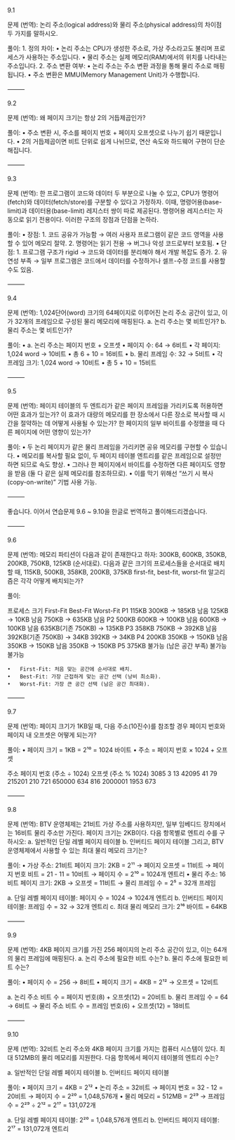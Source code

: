 9.1

문제 (번역):
논리 주소(logical address)와 물리 주소(physical address)의 차이점 두 가지를 말하시오.

풀이:
	1.	정의 차이:
	•	논리 주소는 CPU가 생성한 주소로, 가상 주소라고도 불리며 프로세스가 사용하는 주소입니다.
	•	물리 주소는 실제 메모리(RAM)에서의 위치를 나타내는 주소입니다.
	2.	주소 변환 여부:
	•	논리 주소는 주소 변환 과정을 통해 물리 주소로 매핑됩니다.
	•	주소 변환은 MMU(Memory Management Unit)가 수행합니다.

⸻

9.2

문제 (번역):
왜 페이지 크기는 항상 2의 거듭제곱인가?

풀이:
	•	주소 변환 시, 주소를 페이지 번호 + 페이지 오프셋으로 나누기 쉽기 때문입니다.
	•	2의 거듭제곱이면 비트 단위로 쉽게 나뉘므로, 연산 속도와 하드웨어 구현이 단순해집니다.

⸻

9.3

문제 (번역):
한 프로그램이 코드와 데이터 두 부분으로 나눌 수 있고, CPU가 명령어(fetch)와 데이터(fetch/store)를 구분할 수 있다고 가정하자.
이때, 명령어용(base-limit)과 데이터용(base-limit) 레지스터 쌍이 따로 제공된다. 명령어용 레지스터는 자동으로 읽기 전용이다.
이러한 구조의 장점과 단점을 논하라.

풀이:
	•	장점:
	1.	코드 공유가 가능함 → 여러 사용자 프로그램이 같은 코드 영역을 사용할 수 있어 메모리 절약.
	2.	명령어는 읽기 전용 → 버그나 악성 코드로부터 보호됨.
	•	단점:
	1.	프로그램 구조가 rigid → 코드와 데이터를 분리해야 해서 개발 복잡도 증가.
	2.	유연성 부족 → 일부 프로그램은 코드에서 데이터를 수정하거나 셀프-수정 코드를 사용할 수도 있음.

⸻

9.4

문제 (번역):
1,024단어(word) 크기의 64페이지로 이루어진 논리 주소 공간이 있고, 이가 32개의 프레임으로 구성된 물리 메모리에 매핑된다.
a. 논리 주소는 몇 비트인가?
b. 물리 주소는 몇 비트인가?

풀이:
	•	a. 논리 주소는 페이지 번호 + 오프셋
	•	페이지 수: 64 → 6비트
	•	각 페이지: 1,024 word → 10비트
	•	총 6 + 10 = 16비트
	•	b. 물리 프레임 수: 32 → 5비트
	•	각 프레임 크기: 1,024 word → 10비트
	•	총 5 + 10 = 15비트

⸻

9.5

문제 (번역):
페이지 테이블의 두 엔트리가 같은 페이지 프레임을 가리키도록 허용하면 어떤 효과가 있는가?
이 효과가 대량의 메모리를 한 장소에서 다른 장소로 복사할 때 시간을 절약하는 데 어떻게 사용될 수 있는가?
한 페이지의 일부 바이트를 수정했을 때 다른 페이지에 어떤 영향이 있는가?

풀이:
	•	두 논리 페이지가 같은 물리 프레임을 가리키면 공유 메모리를 구현할 수 있습니다.
	•	메모리를 복사할 필요 없이, 두 페이지 테이블 엔트리를 같은 프레임으로 설정만 하면 되므로 속도 향상.
	•	그러나 한 페이지에서 바이트를 수정하면 다른 페이지도 영향을 받음 (둘 다 같은 실제 메모리를 참조하므로).
	•	이를 막기 위해선 “쓰기 시 복사(copy-on-write)” 기법 사용 가능.

⸻

좋습니다. 이어서 연습문제 9.6 ~ 9.10을 한글로 번역하고 풀이해드리겠습니다.

⸻

9.6

문제 (번역):
메모리 파티션이 다음과 같이 존재한다고 하자:
300KB, 600KB, 350KB, 200KB, 750KB, 125KB (순서대로).
다음과 같은 크기의 프로세스들을 순서대로 배치할 때,
115KB, 500KB, 358KB, 200KB, 375KB
first-fit, best-fit, worst-fit 알고리즘은 각각 어떻게 배치되는가?

풀이:

프로세스	크기	First-Fit	Best-Fit	Worst-Fit
P1	115KB	300KB → 185KB 남음	125KB → 10KB 남음	750KB → 635KB 남음
P2	500KB	600KB → 100KB 남음	600KB → 100KB 남음	635KB(기존 750KB) → 135KB
P3	358KB	750KB → 392KB 남음	392KB(기존 750KB) → 34KB	392KB → 34KB
P4	200KB	350KB → 150KB 남음	350KB → 150KB 남음	350KB → 150KB
P5	375KB	불가능 (남은 공간 부족)	불가능	불가능

	•	First-Fit: 처음 맞는 공간에 순서대로 배치.
	•	Best-Fit: 가장 근접하게 맞는 공간 선택 (낭비 최소화).
	•	Worst-Fit: 가장 큰 공간 선택 (남은 공간 최대화).

⸻

9.7

문제 (번역):
페이지 크기가 1KB일 때, 다음 주소(10진수)를 참조할 경우
페이지 번호와 페이지 내 오프셋은 어떻게 되는가?

풀이:
	•	페이지 크기 = 1KB = 2¹⁰ = 1024 바이트
	•	주소 = 페이지 번호 × 1024 + 오프셋

주소	페이지 번호 (주소 ÷ 1024)	오프셋 (주소 % 1024)
3085	3	13
42095	41	79
215201	210	721
650000	634	816
2000001	1953	673


⸻

9.8

문제 (번역):
BTV 운영체제는 21비트 가상 주소를 사용하지만, 일부 임베디드 장치에서는 16비트 물리 주소만 가진다.
페이지 크기는 2KB이다.
다음 항목별로 엔트리 수를 구하시오:
a. 일반적인 단일 레벨 페이지 테이블
b. 인버티드 페이지 테이블
그리고, BTV 운영체제에서 사용할 수 있는 최대 물리 메모리 크기는?

풀이:
	•	가상 주소: 21비트
페이지 크기: 2KB = 2¹¹ → 페이지 오프셋 = 11비트
→ 페이지 번호 비트 = 21 - 11 = 10비트
→ 페이지 수 = 2¹⁰ = 1024개 엔트리
	•	물리 주소: 16비트
페이지 크기: 2KB → 오프셋 = 11비트
→ 물리 프레임 수 = 2⁵ = 32개 프레임

a. 단일 레벨 페이지 테이블: 페이지 수 = 1024 → 1024개 엔트리
b. 인버티드 페이지 테이블: 프레임 수 = 32 → 32개 엔트리
c. 최대 물리 메모리 크기: 2¹⁶ 바이트 = 64KB

⸻

9.9

문제 (번역):
4KB 페이지 크기를 가진 256 페이지의 논리 주소 공간이 있고,
이는 64개의 물리 프레임에 매핑된다.
a. 논리 주소에 필요한 비트 수는?
b. 물리 주소에 필요한 비트 수는?

풀이:
	•	페이지 수 = 256 → 8비트
	•	페이지 크기 = 4KB = 2¹² → 오프셋 = 12비트

a. 논리 주소 비트 수 = 페이지 번호(8) + 오프셋(12) = 20비트
b. 물리 프레임 수 = 64 → 6비트
→ 물리 주소 비트 수 = 프레임 번호(6) + 오프셋(12) = 18비트

⸻

9.10

문제 (번역):
32비트 논리 주소와 4KB 페이지 크기를 가지는 컴퓨터 시스템이 있다.
최대 512MB의 물리 메모리를 지원한다.
다음 항목에서 페이지 테이블의 엔트리 수는?

a. 일반적인 단일 레벨 페이지 테이블
b. 인버티드 페이지 테이블

풀이:
	•	페이지 크기 = 4KB = 2¹²
	•	논리 주소 = 32비트 → 페이지 번호 = 32 - 12 = 20비트 → 페이지 수 = 2²⁰ = 1,048,576개
	•	물리 메모리 = 512MB = 2²⁹ → 프레임 수 = 2²⁹ ÷ 2¹² = 2¹⁷ = 131,072개

a. 단일 레벨 페이지 테이블: 2²⁰ = 1,048,576개 엔트리
b. 인버티드 페이지 테이블: 2¹⁷ = 131,072개 엔트리

